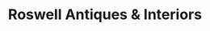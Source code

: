 ---
title: "Roswell Antiques & Interiors"
url: /roswell/roswell-antiques-und-interiors/
shop: Antiquitäten
---